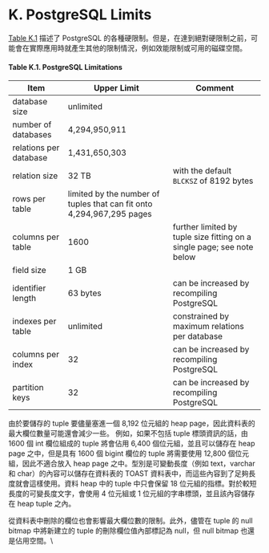# K. PostgreSQL Limits

[Table K.1](postgresql-limits.md#table-k-1-postgresql-limitations) 描述了 PostgreSQL 的各種硬限制。但是，在達到絕對硬限制之前，可能會在實際應用時就產生其他的限制情況，例如效能限制或可用的磁碟空間。

#### **Table K.1. PostgreSQL Limitations**

| Item                   | Upper Limit                                                           | Comment                                                                |
| ---------------------- | --------------------------------------------------------------------- | ---------------------------------------------------------------------- |
| database size          | unlimited                                                             |                                                                        |
| number of databases    | 4,294,950,911                                                         |                                                                        |
| relations per database | 1,431,650,303                                                         |                                                                        |
| relation size          | 32 TB                                                                 | with the default `BLCKSZ` of 8192 bytes                                |
| rows per table         | limited by the number of tuples that can fit onto 4,294,967,295 pages |                                                                        |
| columns per table      | 1600                                                                  | further limited by tuple size fitting on a single page; see note below |
| field size             | 1 GB                                                                  |                                                                        |
| identifier length      | 63 bytes                                                              | can be increased by recompiling PostgreSQL                             |
| indexes per table      | unlimited                                                             | constrained by maximum relations per database                          |
| columns per index      | 32                                                                    | can be increased by recompiling PostgreSQL                             |
| partition keys         | 32                                                                    | can be increased by recompiling PostgreSQL                             |

由於要儲存的 tuple 要儘量塞進一個 8,192 位元組的 heap page，因此資料表的最大欄位數量可能還會減少一些。 例如，如果不包括 tuple 標頭資訊的話，由 1600 個 int 欄位組成的 tuple 將會佔用 6,400 個位元組，並且可以儲存在 heap page 之中，但是具有 1600 個 bigint 欄位的 tuple 將需要使用 12,800 個位元組，因此不適合放入 heap page 之中。型別是可變動長度（例如 text，varchar 和 char）的內容可以儲存在資料表的 TOAST 資料表中，而這些內容到了足夠長度就會這樣使用。資料 heap 中的 tuple 中只會保留 18 位元組的指標。對於較短長度的可變長度文字，會使用 4 位元組或 1 位元組的字串標頭，並且該內容儲存在 heap tuple 之內。

從資料表中刪除的欄位也會影響最大欄位數的限制。此外，儘管在 tuple 的 null bitmap 中將新建立的 tuple 的刪除欄位值內部標記為 null，但 null bitmap 也還是佔用空間。\\
